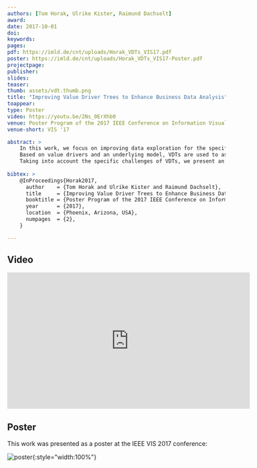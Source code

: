 ```yaml
---
authors: [Tom Horak, Ulrike Kister, Raimund Dachselt]
award:
date: 2017-10-01
doi:
keywords:
pages:
pdf: https://imld.de/cnt/uploads/Horak_VDTs_VIS17.pdf
poster: https://imld.de/cnt/uploads/Horak_VDTs_VIS17-Poster.pdf
projectpage:
publisher:
slides:
teaser:
thumb: assets/vdt.thumb.png
title: "Improving Value Driver Trees to Enhance Business Data Analysis"
toappear:
type: Poster
video: https://youtu.be/2Ns_0ErXhb0
venue: Poster Program of the 2017 IEEE Conference on Information Visualization (InfoVis)
venue-short: VIS '17

abstract: >
    In this work, we focus on improving data exploration for the specific multivariate graph application case of value driver trees (VDTs).
    Based on value drivers and an underlying model, VDTs are used to assess business's performance of companies.
    Taking into account the specific challenges of VDTs, we present an improved node representation using embedded visualizations as well as interaction concepts for local semantic zooming and simulations or predictions within these trees.
    
bibtex: >
    @InProceedings{Horak2017,
      author    = {Tom Horak and Ulrike Kister and Raimund Dachselt},
      title     = {Improving Value Driver Trees to Enhance Business Data Analysis},
      booktitle = {Poster Program of the 2017 IEEE Conference on Information Visualization (InfoVis)},
      year      = {2017},
      location  = {Phoenix, Arizona, USA},
      numpages  = {2},
    }

---
```


## Video
<iframe width="560" height="315" src="https://www.youtube.com/embed/2Ns_0ErXhb0" frameborder="0" allowfullscreen></iframe>

## Poster
This work was presented as a poster at the IEEE VIS 2017 conference:

![poster](../assets/vdt.poster.png){:style="width:100%"}
